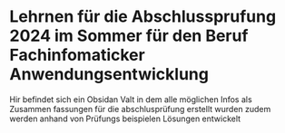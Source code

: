 # Lehrnen für die Abschlussprufung 2024 im Sommer für den Beruf Fachinfomaticker Anwendungsentwicklung
Hir befindet sich ein Obsidan Valt in dem alle möglichen Infos als Zusammen fassungen für die abschlusprüfung erstellt wurden
zudem werden anhand von Prüfungs beispielen Lösungen entwickelt
